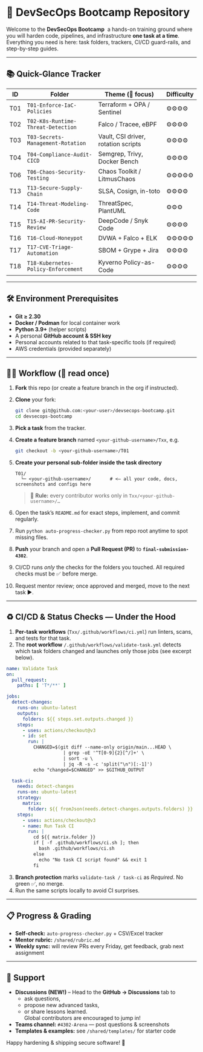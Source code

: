 # 🚀 DevSecOps Bootcamp Repository

Welcome to the **DevSecOps Bootcamp**&nbsp; a hands-on training ground where you will harden code, pipelines, and infrastructure **one task at a time**. Everything you need is here: task folders, trackers, CI/CD guard-rails, and step-by-step guides.

---

## 📚 Quick-Glance Tracker

| ID  | Folder                               | Theme (🔑 focus)                    | Difficulty 
|-----|--------------------------------------|-------------------------------------|-----------
| T01 | `T01-Enforce-IaC-Policies`           | Terraform + OPA / Sentinel          | ⚙️⚙️⚙️⚙️ 
| T02 | `T02-K8s-Runtime-Threat-Detection`   | Falco / Tracee, eBPF                | ⚙️⚙️⚙️⚙️ 
| T03 | `T03-Secrets-Management-Rotation`    | Vault, CSI driver, rotation scripts | ⚙️⚙️⚙️⚙️
| T04 | `T04-Compliance-Audit-CICD`          | Semgrep, Trivy, Docker Bench        | ⚙️⚙️⚙️⚙️ 
| T06 | `T06-Chaos-Security-Testing`         | Chaos Toolkit / LitmusChaos         | ⚙️⚙️⚙️⚙️⚙️
| T13 | `T13-Secure-Supply-Chain`            | SLSA, Cosign, in-toto               | ⚙️⚙️⚙️⚙️
| T14 | `T14-Threat-Modeling-Code`           | ThreatSpec, PlantUML                | ⚙️⚙️⚙️
| T15 | `T15-AI-PR-Security-Review`          | DeepCode / Snyk Code                | ⚙️⚙️⚙️⚙️
| T16 | `T16-Cloud-Honeypot`                 | DVWA + Falco + ELK                  | ⚙️⚙️⚙️⚙️⚙️
| T17 | `T17-CVE-Triage-Automation`          | SBOM + Grype + Jira                 | ⚙️⚙️⚙️⚙️
| T18 | `T18-Kubernetes-Policy-Enforcement`  | Kyverno Policy-as-Code              | ⚙️⚙️⚙️⚙️

---

## 🛠️ Environment Prerequisites
* **Git ≥ 2.30**  
* **Docker / Podman** for local container work  
* **Python 3.9+** (helper scripts)  
* A personal **GitHub account & SSH key**
* Personal accounts related to that task-specific tools (if required)
* AWS credentials (provided separately)

---

## 🧑‍🎓 Workflow (📖 read once)

1. **Fork** this repo (or create a feature branch in the org if instructed).
2. **Clone** your fork:
   ```bash
   git clone git@github.com:<your-user>/devsecops-bootcamp.git
   cd devsecops-bootcamp
   ```

3. **Pick a task** from the tracker.
4. **Create a feature branch** named `<your-github-username>/Txx`, e.g.

   ```bash
   git checkout -b <your-github-username>/T01
   ```
5. **Create your personal sub-folder inside the task directory**

   ```
   T01/
     └─ <your-github-username>/       # <— all your code, docs, screenshots and configs here
   ```

   > 📌 **Rule:** every contributor works only in
   > `Txx/<your-github-username>/…`
6. Open the task’s `README.md` for exact steps, implement, and commit regularly.
7. Run `python auto-progress-checker.py` from repo root anytime to spot missing files.
8. **Push** your branch and open a **Pull Request (PR)** to **`final-submission-4302`**.
9. CI/CD runs *only* the checks for the folders you touched. All required checks must be ✅ before merge.
10. Request mentor review; once approved and merged, move to the next task ▶️.

---

## ♻️ CI/CD & Status Checks — Under the Hood

1. **Per-task workflows** (`Txx/.github/workflows/ci.yml`) run linters, scans, and tests for that task.
2. The **root workflow** `/.github/workflows/validate-task.yml` detects which task folders changed and launches only those jobs (see excerpt below).

```yaml
name: Validate Task
on:
  pull_request:
    paths: [ 'T*/**' ]

jobs:
  detect-changes:
    runs-on: ubuntu-latest
    outputs:
      folders: ${{ steps.set.outputs.changed }}
    steps:
      - uses: actions/checkout@v3
      - id: set
        run: |
          CHANGED=$(git diff --name-only origin/main...HEAD \
                     | grep -oE '^T[0-9]{2}[^/]+' \
                     | sort -u \
                     | jq -R -s -c 'split("\n")[:-1]')
          echo "changed=$CHANGED" >> $GITHUB_OUTPUT

  task-ci:
    needs: detect-changes
    runs-on: ubuntu-latest
    strategy:
      matrix:
        folder: ${{ fromJson(needs.detect-changes.outputs.folders) }}
    steps:
      - uses: actions/checkout@v3
      - name: Run Task CI
        run: |
          cd ${{ matrix.folder }}
          if [ -f .github/workflows/ci.sh ]; then
            bash .github/workflows/ci.sh
          else
            echo "No task CI script found" && exit 1
          fi
```

3. **Branch protection** marks `validate-task / task-ci` as *Required*. No green ✅, no merge.
4. Run the same scripts locally to avoid CI surprises.

---

## 📋 Progress & Grading

* **Self-check:** `auto-progress-checker.py` + CSV/Excel tracker
* **Mentor rubric:** `/shared/rubric.md`
* **Weekly sync:** will review PRs every Friday, get feedback, grab next assignment

---

## 🤝 Support

* **Discussions (NEW!)** – Head to the **GitHub → Discussions** tab to  
  * ask questions,  
  * propose new advanced tasks,  
  * or share lessons learned.  
  Global contributors are encouraged to jump in!
* **Teams channel:** `#4302-Arena` — post questions & screenshots
* **Templates & examples:** see `/shared/templates/` for starter code

Happy hardening & shipping secure software! 💪
